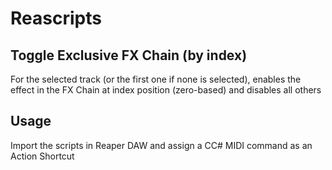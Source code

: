 # Reascripts


## Toggle Exclusive FX Chain (by index)

For the selected track (or the first one if none is selected), enables the effect in the FX Chain at index position (zero-based) and disables all others

## Usage

Import the scripts in Reaper DAW and assign a CC# MIDI command as an Action Shortcut
